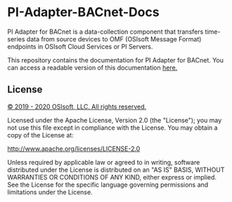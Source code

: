 # PI-Adapter-BACnet-Docs
PI Adapter for BACnet is a data-collection component that transfers time-series data from source devices to OMF (OSIsoft Message Format) endpoints in OSIsoft Cloud Services or PI Servers.

This repository contains the documentation for PI Adapter for BACnet. You can access a readable version of this documentation [here.](https://osisoft.github.io/OSIsoft-Adapter-BACnet-Docs/V1)

## License

<a href="https://www.osisoft.com/copyright/">© 2019 - 2020 OSIsoft, LLC. All rights reserved.</a>

Licensed under the Apache License, Version 2.0 (the "License"); you may not use this file except in compliance with the License. You may obtain a copy of the License at:

http://www.apache.org/licenses/LICENSE-2.0

Unless required by applicable law or agreed to in writing, software distributed under the License is distributed on an "AS IS" BASIS, WITHOUT WARRANTIES OR CONDITIONS OF ANY KIND, either express or implied. See the License for the specific language governing permissions and limitations under the License.

